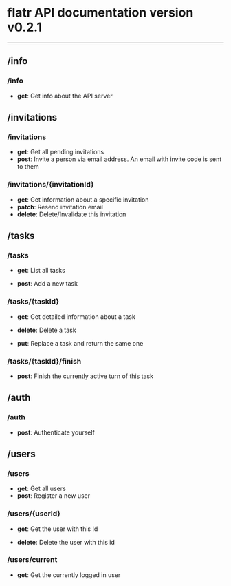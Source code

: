 # flatr API documentation version v0.2.1

---

## /info

### /info

* **get**: Get info about the API server

## /invitations

### /invitations

* **get**: Get all pending invitations
* **post**: Invite a person via email address. An email with invite code is sent to them

### /invitations/{invitationId}

* **get**: Get information about a specific invitation
* **patch**: Resend invitation email
* **delete**: Delete/Invalidate this invitation

## /tasks

### /tasks

* **get**: List all tasks

* **post**: Add a new task

### /tasks/{taskId}

* **get**: Get detailed information about a task

* **delete**: Delete a task

* **put**: Replace a task and return the same one

### /tasks/{taskId}/finish

* **post**: Finish the currently active turn of this task

## /auth

### /auth

* **post**: Authenticate yourself

## /users

### /users

* **get**: Get all users
* **post**: Register a new user

### /users/{userId}

* **get**: Get the user with this Id

* **delete**: Delete the user with this id

### /users/current

* **get**: Get the currently logged in user

